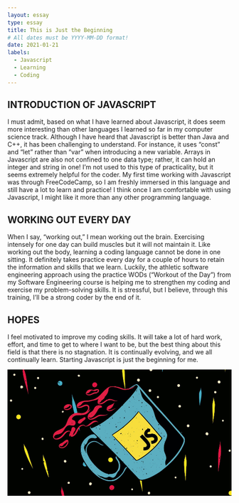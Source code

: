 ```yaml
---
layout: essay
type: essay
title: This is Just the Beginning
# All dates must be YYYY-MM-DD format!
date: 2021-01-21
labels:
  - Javascript
  - Learning
  - Coding
---
```





## INTRODUCTION OF JAVASCRIPT

I must admit, based on what I have learned about Javascript, it does seem more interesting than other languages I learned so far in my computer science track. Although I have heard that Javascript is better than Java and C++, it has been challenging to understand. For instance, it uses “const” and “let” rather than “var” when introducing a new variable. Arrays in Javascript are also not confined to one data type; rather, it can hold an integer and string in one! I’m not used to this type of practicality, but it seems extremely helpful for the coder. My first time working with Javascript was through FreeCodeCamp, so I am freshly immersed in this language and still have a lot to learn and practice! I think once I am comfortable with using Javascript, I might like it more than any other programming language.



## WORKING OUT EVERY DAY

When I say, “working out,” I mean working out the brain. Exercising intensely for one day can build muscles but it will not maintain it. Like working out the body, learning a coding language cannot be done in one sitting. It definitely takes practice every day for a couple of hours to retain the information and skills that we learn. Luckily, the athletic software engineering approach using the practice WODs (“Workout of the Day”) from my Software Engineering course is helping me to strengthen my coding and exercise my problem-solving skills. It is stressful, but I believe, through this training, I’ll be a strong coder by the end of it.



## HOPES

I feel motivated to improve my coding skills. It will take a lot of hard work, effort, and time to get to where I want to be, but the best thing about this field is that there is no stagnation. It is continually evolving, and we all continually learn. Starting Javascript is just the beginning for me. 




<img class="ui image" src="../images/javascript.jpg">
